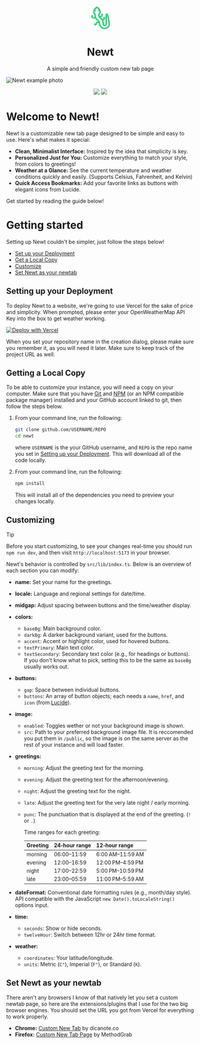 <p align="center">
    <img src="./static/favicon.svg" height="64">
</p>
<h1 align="center">Newt</h1>

<p align="center">A simple and friendly custom new tab page</p>

![Newt example photo](./README_DEPS/image.png)

<p align="center">
    <img src="https://github.com/arithefirst/newt/actions/workflows/prettier.yml/badge.svg" href="https://github.com/arithefirst/newt/actions/workflows/prettier.yml">
    <img src="https://github.com/arithefirst/newt/actions/workflows/eslint.yml/badge.svg" href="https://github.com/arithefirst/newt/actions/workflows/eslint.yml">
</p>

# Welcome to Newt!

Newt is a customizable new tab page designed to be simple and easy to use. Here's what makes it special:

- **Clean, Minimalist Interface:** Inspired by the idea that simplicity is key.
- **Personalized Just for You:** Customize everything to match your style, from colors to greetings!
- **Weather at a Glance:** See the current temperature and weather conditions quickly and easily. (Supports Celsius, Fahrenheit, and Kelvin)
- **Quick Access Bookmarks:** Add your favorite links as buttons with elegant icons from Lucide.

Get started by reading the guide below!

# Getting started

Setting up Newt couldn't be simpler, just follow the steps below!

<!-- no toc -->

- [Set up your Deployment](#setting-up-your-deployment)
- [Get a Local Copy](#getting-a-local-copy)
- [Customize](#customizing)
- [Set Newt as your newtab](#set-newt-as-your-newtab)

## Setting up your Deployment

To deploy Newt to a website, we're going to use Vercel for the sake of price and simplicity. When prompted, please enter your OpenWeatherMap API Key into the box to get weather working.

[![Deploy with Vercel](https://vercel.com/button)](<https://vercel.com/new/clone?repository-url=https%3A%2F%2Fgithub.com%2Farithefirst%2Fnewt&env=PRIVATE_WEATHER_API_KEY&envDescription=OpenWeatherMap%20API%20Key%20(Can%20be%20obtained%20for%20free%20from%20https%3A%2F%2Fopenweathermap.org%2Fapi%2Fone-call-3%23start).&project-name=newt&repository-name=newt>)

When you set your repository name in the creation dialog, please make sure you remember it, as you will need it later. Make sure to keep track of the project URL as well.

## Getting a Local Copy

To be able to customize your instance, you will need a copy on your computer. Make sure that you have [Git](https://docs.github.com/en/get-started/git-basics/set-up-git) and [NPM](https://docs.npmjs.com/downloading-and-installing-node-js-and-npm) (or an NPM compatible package manager) installed and your GitHub account linked to git, then follow the steps below.

1. From your command line, run the following:

   ```bash
   git clone github.com/USERNAME/REPO
   cd newt
   ```

   where `USERNAME` is the your GitHub username, and `REPO` is the repo name you set in [Setting up your Deployment](#setting-up-your-deployment). This will download all of the code locally.

2. From your command line, run the following:

   ```bash
   npm install
   ```

   This will install all of the dependencies you need to preview your changes locally.

## Customizing

> [!TIP]
> Before you start customizing, to see your changes real-time you should run `npm run dev`, and then visit `http://localhost:5173` in your browser.

Newt's behavior is controlled by `src/lib/index.ts`. Below is an overview of each section you can modify:

- **name:** Set your name for the greetings.
- **locale:** Language and regional settings for date/time.
- **midgap:** Adjust spacing between buttons and the time/weather display.

- **colors:**

  - `baseBg`: Main background color.
  - `darkBg`: A darker background variant, used for the buttons.
  - `accent`: Accent or highlight color, used for hovered buttons.
  - `textPrimary`: Main text color.
  - `textSecondary`: Secondary text color (e.g., for headings or buttons). If you don't know what to pick, setting this to be the same as `baseBg` usually works out.

- **buttons:**

  - `gap`: Space between individual buttons.
  - `buttons`: An array of button objects; each needs a `name`, `href`, and `icon` (from [Lucide](https://lucide.dev)).

- **image:**

  - `enabled`: Toggles wether or not your background image is shown.
  - `src`: Path to your preferred background image file. It is reccomended you put them in `/public`, so the image is on the same server as the rest of your instance and will load faster.

- **greetings:**

  - `morning`: Adjust the greeting text for the morning.
  - `evening`: Adjust the greeting text for the afternoon/evening.
  - `night`: Adjust the greeting text for the night.
  - `late`: Adjust the greeting text for the very late night / early morning.
  - `punc`: The punctuation that is displayed at the end of the greeting. (`!` or `.`)

    Time ranges for each greeting:

    | Greeting | 24‑hour range | 12‑hour range    |
    | -------- | ------------- | ---------------- |
    | morning  | 06:00–11:59   | 6:00 AM–11:59 AM |
    | evening  | 12:00–16:59   | 12:00 PM–4:59 PM |
    | night    | 17:00–22:59   | 5:00 PM–10:59 PM |
    | late     | 23:00–05:59   | 11:00 PM–5:59 AM |

- **dateFormat:** Conventional date formatting rules (e.g., month/day style). API compatible with the JavaScript `new Date().toLocaleString()` options input.

- **time:**

  - `seconds`: Show or hide seconds.
  - `twelveHour`: Switch between 12hr or 24hr time format.

- **weather:**

  - `coordinates`: Your latitude/longitude.
  - `units`: Metric (`C°`), Imperial (`F°`), or Standard (`K`).

## Set Newt as your newtab

There aren't any browsers I know of that natively let you set a custom newtab page, so here are the extensions/plugins that I use for the two big browser engines. You should set the URL you got from Vercel for everything to work properly.

- **Chrome:** [Custom New Tab](https://chromewebstore.google.com/detail/custom-new-tab/lfjnnkckddkopjfgmbcpdiolnmfobflj?hl=en-US) by dicanote.co
- **Firefox:** [Custom New Tab Page](https://addons.mozilla.org/en-US/firefox/addon/custom-new-tab-page/) by MethodGrab
